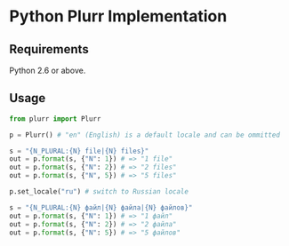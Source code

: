 Python Plurr Implementation
===========================

Requirements
------------

Python 2.6 or above.

Usage
-----

```Python
from plurr import Plurr

p = Plurr() # "en" (English) is a default locale and can be ommitted

s = "{N_PLURAL:{N} file|{N} files}"
out = p.format(s, {"N": 1}) # => "1 file"
out = p.format(s, {"N": 2}) # => "2 files"
out = p.format(s, {"N", 5}) # => "5 files"

p.set_locale("ru") # switch to Russian locale

s = "{N_PLURAL:{N} файл|{N} файла|{N} файлов}"
out = p.format(s, {"N": 1}) # => "1 файл"
out = p.format(s, {"N": 2}) # => "2 файла"
out = p.format(s, {"N": 5}) # => "5 файлов"
```